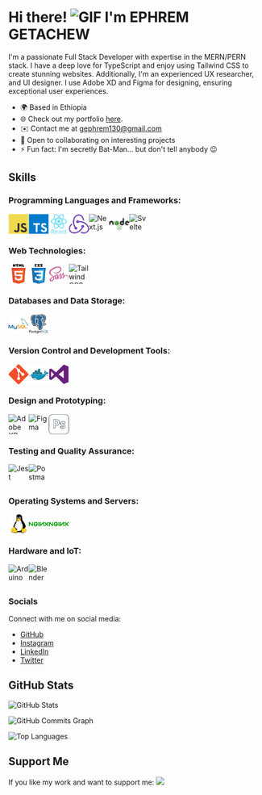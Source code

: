 # Hi there! ![GIF](https://user-images.githubusercontent.com/18350557/176309783-0785949b-9127-417c-8b55-ab5a4333674e.gif) I'm EPHREM GETACHEW

I'm a passionate Full Stack Developer with expertise in the MERN/PERN stack. I have a deep love for TypeScript and enjoy using Tailwind CSS to create stunning websites. Additionally, I'm an experienced UX researcher, and UI designer. I use Adobe XD and Figma for designing, ensuring exceptional user experiences.

- 🌍 Based in Ethiopia
- 🌐 Check out my portfolio [here]().
- ✉️ Contact me at [gephrem130@gmail.com](mailto:gephrem130@gmail.com)
- 🤝 Open to collaborating on interesting projects
- ⚡ Fun fact: I'm secretly Bat-Man... but don't tell anybody 😉

## Skills

### Programming Languages and Frameworks:
<div style="display: flex; align-items: center;">
  <img src="https://raw.githubusercontent.com/devicons/devicon/master/icons/javascript/javascript-original.svg" alt="JavaScript" width="40" height="40">
  <img src="https://raw.githubusercontent.com/devicons/devicon/master/icons/typescript/typescript-original.svg" alt="TypeScript" width="40" height="40">
  <img src="https://raw.githubusercontent.com/devicons/devicon/master/icons/react/react-original-wordmark.svg" alt="React" width="40" height="40">
  <img src="https://raw.githubusercontent.com/devicons/devicon/master/icons/redux/redux-original.svg" alt="Redux" width="40" height="40">
  <img src="https://cdn.worldvectorlogo.com/logos/nextjs-2.svg" alt="Next.js" width="40" height="40">
  <img src="https://raw.githubusercontent.com/devicons/devicon/master/icons/nodejs/nodejs-original-wordmark.svg" alt="Node.js" width="40" height="40">
  <img src="https://upload.wikimedia.org/wikipedia/commons/1/1b/Svelte_Logo.svg" alt="Svelte" width="40" height="40">
</div>

### Web Technologies:
<div style="display: flex; align-items: center;">
  <img src="https://raw.githubusercontent.com/devicons/devicon/master/icons/html5/html5-original-wordmark.svg" alt="HTML5" width="40" height="40">
  <img src="https://raw.githubusercontent.com/devicons/devicon/master/icons/css3/css3-original-wordmark.svg" alt="CSS3" width="40" height="40">
  <img src="https://raw.githubusercontent.com/devicons/devicon/master/icons/sass/sass-original.svg" alt="Sass" width="40" height="40">
  <img src="https://www.vectorlogo.zone/logos/tailwindcss/tailwindcss-icon.svg" alt="Tailwind CSS" width="40" height="40">
</div>

### Databases and Data Storage:
<div style="display: flex; align-items: center;">
  <img src="https://raw.githubusercontent.com/devicons/devicon/master/icons/mysql/mysql-original-wordmark.svg" alt="MySQL" width="40" height="40">
  <img src="https://raw.githubusercontent.com/devicons/devicon/master/icons/postgresql/postgresql-original-wordmark.svg" alt="PostgreSQL" width="40" height="40">
</div>

### Version Control and Development Tools:
<div style="display: flex; align-items: center;">
  <img src="https://raw.githubusercontent.com/devicons/devicon/master/icons/git/git-original.svg" alt="Git" width="40" height="40">
  <img src="https://raw.githubusercontent.com/devicons/devicon/master/icons/docker/docker-original.svg" alt="Docker" width="40" height="40">
  <img src="https://raw.githubusercontent.com/devicons/devicon/master/icons/visualstudio/visualstudio-plain.svg" alt="Visual Studio Code" width="40" height="40">
</div>

### Design and Prototyping:
<div style="display: flex; align-items: center;">
  <img src="https://cdn.worldvectorlogo.com/logos/adobe-xd.svg" alt="Adobe XD" width="40" height="40">
  <img src="https://www.vectorlogo.zone/logos/figma/figma-icon.svg" alt="Figma" width="40" height="40">
  <img src="https://raw.githubusercontent.com/devicons/devicon/master/icons/photoshop/photoshop-line.svg" alt="Photoshop" width="40" height="40">
</div>

### Testing and Quality Assurance:
<div style="display: flex; align-items: center;">
  <img src="https://www.vectorlogo.zone/logos/jestjsio/jestjsio-icon.svg" alt="Jest" width="40" height="40">
  <img src="https://www.vectorlogo.zone/logos/getpostman/getpostman-icon.svg" alt="Postman" width="40" height="40">
</div>

### Operating Systems and Servers:
<div style="display: flex; align-items: center;">
  <img src="https://raw.githubusercontent.com/devicons/devicon/master/icons/linux/linux-original.svg" alt="Linux" width="40" height="40">
  <img src="https://raw.githubusercontent.com/devicons/devicon/master/icons/nginx/nginx-original.svg" alt="Nginx" width="40" height="40">
  <img src="https://raw.githubusercontent.com/devicons/devicon/master/icons/nginx/nginx-original.svg" alt="Terminal" width="40" height="40">
</div>

### Hardware and IoT:
<div style="display: flex; align-items: center;">
  <img src="https://cdn.worldvectorlogo.com/logos/arduino-1.svg" alt="Arduino" width="40" height="40">
  <img src="https://download.blender.org/branding/community/blender_community_badge_white.svg" alt="Blender" width="40" height="40">
</div>

### Socials
Connect with me on social media:
- [GitHub](https://www.github.com/Ephrem-Getachew)
- [Instagram](http://www.instagram.com/ephremxyz)
- [LinkedIn]()
- [Twitter](https://www.twitter.com/ephremxyz)

## GitHub Stats

![GitHub Stats](https://github-readme-stats.vercel.app/api?username=Ephrem-Getachew&show_icons=true&hide=&count_private=true&title_color=0891b2&text_color=ffffff&icon_color=0891b2&bg_color=1c1917&hide_border=true&show_icons=true)

![GitHub Commits Graph](https://activity-graph.herokuapp.com/graph?username=Ephrem-Getachew&bg_color=1c1917&color=ffffff&line=0891b2&point=ffffff&area_color=1c1917&area=true&hide_border=true&custom_title=GitHub%20Commits%20Graph)

![Top Languages](https://github-readme-stats.vercel.app/api/top-langs/?username=Ephrem-Getachew&langs_count=10&title_color=0891b2&text_color=ffffff&icon_color=0891b2&bg_color=1c1917&hide_border=true&locale=en&custom_title=Top%20Languages)

## Support Me

If you like my work and want to support me:
<a href="https://www.buymeacoffee.com/EphremG"><img src="https://cnd.buymeacoffee.com/buttons/v2/default-yellow.png" width="200"/></a>
